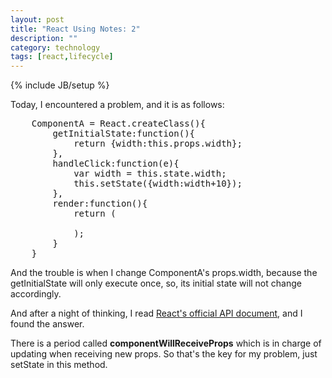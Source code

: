 ```yaml
---
layout: post
title: "React Using Notes: 2"
description: ""
category: technology
tags: [react,lifecycle]
---
```

{% include JB/setup %}


Today, I encountered a problem, and it is as follows:

<pre>
	ComponentA = React.createClass(){
		getInitialState:function(){
			return {width:this.props.width};
		},
		handleClick:function(e){
			var width = this.state.width;
			this.setState({width:width+10});
		},
		render:function(){
			return (
				<ComponentB width={this.state.width} onClick={this.handleClick}  />
			);
		}
	}
</pre>

And the trouble is when I change ComponentA's props.width, because the getInitialState will only execute once, so, its initial state will not change accordingly. 


And after a night of thinking, I read [React's official API document](http://facebook.github.io/react/docs/component-specs.html), and I found the answer.

There is a period called **componentWillReceiveProps** which is in charge of updating when receiving new props. So that's the key for my problem, just setState in this method.



